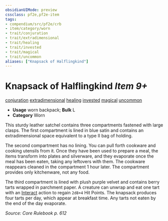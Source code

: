 ```yaml
---
obsidianUIMode: preview
cssclass: pf2e,pf2e-item
tags:
- compendium/src/pf2e/crb
- item/category/worn
- trait/conjuration
- trait/extradimensional
- trait/healing
- trait/invested
- trait/magical
- trait/uncommon
aliases: ["Knapsack of Halflingkind"]
---
```

# Knapsack of Halflingkind *Item 9+*  
[conjuration](../../../rules/traits/conjuration.md)  [extradimensional](../../../rules/traits/extradimensional.md)  [healing](../../../rules/traits/healing.md)  [invested](../../../rules/traits/invested.md)  [magical](../../../rules/traits/magical.md)  [uncommon](../../../rules/traits/uncommon.md)  

- **Usage** worn backpack; **Bulk** L
- **Category** Worn

This sturdy leather satchel contains three compartments fastened with large clasps. The first compartment is lined in blue satin and contains an extradimensional space equivalent to a type II bag of holding.

The second compartment has no lining. You can pull forth cookware and cooking utensils from it. Once they have been used to prepare a meal, the items transform into plates and silverware, and they evaporate once the meal has been eaten, taking any leftovers with them. The cookware reappears cleaned in the compartment 1 hour later. The compartment provides only kitchenware, not any food.

The third compartment is lined with plush purple velvet and contains berry tarts wrapped in parchment paper. A creature can unwrap and eat one tart with an [Interact](../../../rules/actions/interact.md) action to regain `2d8+4` Hit Points. The knapsack produces four tarts per day, which appear at breakfast time. Any tarts not eaten by the end of the day evaporate.

*Source: Core Rulebook p. 612*